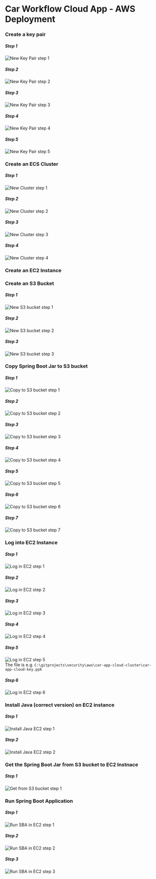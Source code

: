 # Car Workflow Cloud App - AWS Deployment

### Create a key pair
##### Step 1
![New Key Pair step 1](docs/aws_ec2_key_1.png)
##### Step 2
![New Key Pair step 2](docs/aws_ec2_key_2.png)
##### Step 3
![New Key Pair step 3](docs/aws_ec2_key_3.png)
##### Step 4
![New Key Pair step 4](docs/aws_ec2_key_4.png)
##### Step 5
![New Key Pair step 5](docs/aws_ec2_key_5.png)

### Create an ECS Cluster
##### Step 1
![New Cluster step 1](docs/aws_ecs_create_1.png)
##### Step 2
![New Cluster step 2](docs/aws_ecs_create_2.png)
##### Step 3
![New Cluster step 3](docs/aws_ecs_create_3.png)
##### Step 4
![New Cluster step 4](docs/aws_ecs_create_4.png)

### Create an EC2 Instance

### Create an S3 Bucket
##### Step 1
![New S3 bucket step 1](docs/aws_s3_create_1.png)
##### Step 2
![New S3 bucket step 2](docs/aws_s3_create_2.png)
##### Step 3
![New S3 bucket step 3](docs/aws_s3_create_3.png)

### Copy Spring Boot Jar to S3 bucket
##### Step 1
![Copy to S3 bucket step 1](docs/aws_s3_copy_1.png)
##### Step 2
![Copy to S3 bucket step 2](docs/aws_s3_copy_2.png)
##### Step 3
![Copy to S3 bucket step 3](docs/aws_s3_copy_3.png)
##### Step 4
![Copy to S3 bucket step 4](docs/aws_s3_copy_4.png)
##### Step 5
![Copy to S3 bucket step 5](docs/aws_s3_copy_5.png)
##### Step 6
![Copy to S3 bucket step 6](docs/aws_s3_copy_6.png)
##### Step 7
![Copy to S3 bucket step 7](docs/aws_s3_copy_7.png)

### Log into EC2 Instance
##### Step 1
![Log in EC2 step 1](docs/aws_ec2_connect_1.png)
##### Step 2
![Log in EC2 step 2](docs/aws_ec2_connect_2.png)
##### Step 3
![Log in EC2 step 3](docs/aws_ec2_connect_3.png)
##### Step 4
![Log in EC2 step 4](docs/aws_ec2_connect_4.png)
##### Step 5
![Log in EC2 step 5](docs/aws_ec2_connect_5.png)<br>
The file is e.g. `C:\gitprojects\security\aws\car-app-cloud-cluster\car-app-cloud-key.ppk`
##### Step 6
![Log in EC2 step 6](docs/aws_ec2_connect_6.png)<br>

### Install Java (correct version) on EC2 instance
##### Step 1
![Install Java EC2 step 1](docs/aws_ec2_java_1.png)
##### Step 2
![Install Java EC2 step 2](docs/aws_ec2_java_2.png)<br>

### Get the Spring Boot Jar from S3 bucket to EC2 Instnace
##### Step 1
![Get from S3 bucket step 1](docs/aws_s3_get_1.png)

### Run Spring Boot Application
##### Step 1
![Run SBA in EC2 step 1](docs/aws_ec2_run_1.png)
##### Step 2
![Run SBA in EC2 step 2](docs/aws_ec2_run_2.png)
##### Step 3
![Run SBA in EC2 step 3](docs/aws_ec2_run_3.png)
